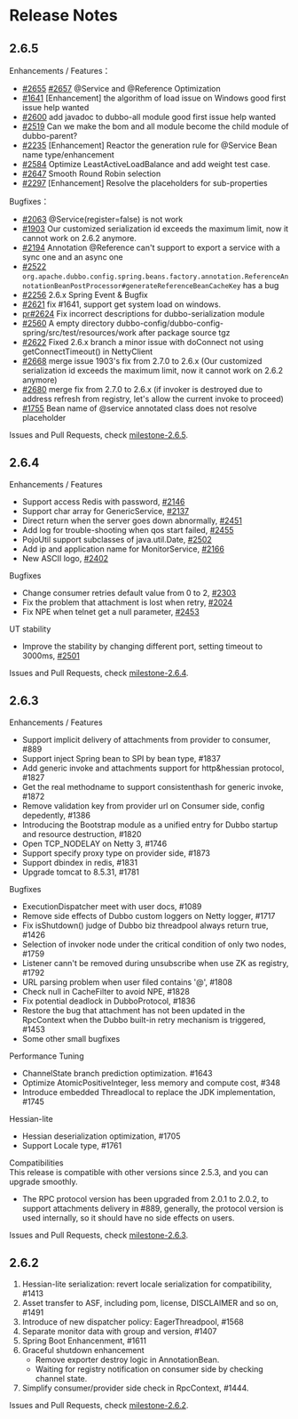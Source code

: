# Release Notes

## 2.6.5

Enhancements / Features：   

- [#2655](https://github.com/apache/incubator-dubbo/issues/2655) [#2657](https://github.com/apache/incubator-dubbo/issues/2657)  @Service and @Reference Optimization 
- [#1641](https://github.com/apache/incubator-dubbo/issues/1641) [Enhancement] the algorithm of load issue on Windows good first issue help wanted 
- [#2600](https://github.com/apache/incubator-dubbo/issues/2600) add javadoc to dubbo-all module good first issue help wanted
- [#2519](https://github.com/apache/incubator-dubbo/issues/2519) Can we make the bom and all module become the child module of dubbo-parent? 
- [#2235](https://github.com/apache/incubator-dubbo/issues/2235) [Enhancement] Reactor the generation rule for @Service Bean name type/enhancement 
- [#2584](https://github.com/apache/incubator-dubbo/issues/2584) Optimize LeastActiveLoadBalance and add weight test case.
- [#2647](https://github.com/apache/incubator-dubbo/pull/2647) Smooth Round Robin selection
- [#2297](https://github.com/apache/incubator-dubbo/pull/2297) [Enhancement] Resolve the placeholders for sub-properties

Bugfixes：    

- [#2063](https://github.com/apache/incubator-dubbo/issues/2063) @Service(register=false) is not work 
- [#1903](https://github.com/apache/incubator-dubbo/issues/1903) Our customized serialization id exceeds the maximum limit, now it cannot work on 2.6.2 anymore. 
- [#2194](https://github.com/apache/incubator-dubbo/issues/2194) Annotation @Reference can't support to export a service with a sync one and an async one 
- [#2522](https://github.com/apache/incubator-dubbo/issues/2522) `org.apache.dubbo.config.spring.beans.factory.annotation.ReferenceAnnotationBeanPostProcessor#generateReferenceBeanCacheKey` has a bug 
- [#2256](https://github.com/apache/incubator-dubbo/issues/2256) 2.6.x Spring Event & Bugfix
- [#2621](https://github.com/apache/incubator-dubbo/issues/2621) fix #1641, support get system load on windows.
- [pr#2624](https://github.com/apache/incubator-dubbo/pull/2624) Fix incorrect descriptions for dubbo-serialization module 
- [#2560](https://github.com/apache/incubator-dubbo/issues/2560) A empty directory dubbo-config/dubbo-config-spring/src/test/resources/work after package source tgz
- [#2622](https://github.com/apache/incubator-dubbo/issues/2622) Fixed 2.6.x branch a minor issue with doConnect not using getConnectTimeout() in NettyClient
- [#2668](https://github.com/apache/incubator-dubbo/pull/2668) merge issue 1903's fix from 2.7.0 to 2.6.x (Our customized serialization id exceeds the maximum limit, now it cannot work on 2.6.2 anymore)
- [#2680](https://github.com/apache/incubator-dubbo/pull/2680) merge fix from 2.7.0 to 2.6.x (if invoker is destroyed due to address refresh from registry, let's allow the current invoke to proceed)
- [#1755](https://github.com/apache/incubator-dubbo/issues/1755) Bean name of @service annotated class does not resolve placeholder


Issues and Pull Requests, check [milestone-2.6.5](https://github.com/apache/incubator-dubbo/milestone/21).

## 2.6.4

Enhancements / Features

- Support access Redis with password, [#2146](https://github.com/apache/incubator-dubbo/pull/2146)
- Support char array for GenericService, [#2137](https://github.com/apache/incubator-dubbo/pull/2137)
- Direct return when the server goes down abnormally, [#2451](https://github.com/apache/incubator-dubbo/pull/2451)
- Add log for trouble-shooting when qos start failed, [#2455](https://github.com/apache/incubator-dubbo/pull/2455)
- PojoUtil support subclasses of java.util.Date, [#2502](https://github.com/apache/incubator-dubbo/pull/2502)
- Add ip and application name for MonitorService, [#2166](https://github.com/apache/incubator-dubbo/pull/2166)
- New ASCII logo, [#2402](https://github.com/apache/incubator-dubbo/pull/2402)

Bugfixes

- Change consumer retries default value from 0 to 2, [#2303](https://github.com/apache/incubator-dubbo/pull/2303)
- Fix the problem that attachment is lost when retry, [#2024](https://github.com/apache/incubator-dubbo/pull/2024)
- Fix NPE when telnet get a null parameter, [#2453](https://github.com/apache/incubator-dubbo/pull/2453)

UT stability

- Improve the stability by changing different port, setting timeout to 3000ms, [#2501](https://github.com/apache/incubator-dubbo/pull/2501)

Issues and Pull Requests, check [milestone-2.6.4](https://github.com/apache/incubator-dubbo/milestone/19).

## 2.6.3

Enhancements / Features

- Support implicit delivery of attachments from provider to consumer, #889
- Support inject Spring bean to SPI by bean type, #1837
- Add generic invoke and attachments support for http&hessian protocol, #1827
- Get the real methodname to support consistenthash for generic invoke, #1872
- Remove validation key from provider url on Consumer side, config depedently, #1386
- Introducing the Bootstrap module as a unified entry for Dubbo startup and resource destruction, #1820
- Open TCP_NODELAY on Netty 3, #1746
- Support specify proxy type on provider side, #1873
- Support dbindex in redis, #1831
- Upgrade tomcat to 8.5.31, #1781

Bugfixes

- ExecutionDispatcher meet with user docs, #1089
- Remove side effects of Dubbo custom loggers on Netty logger, #1717
- Fix isShutdown() judge of Dubbo biz threadpool always return true, #1426
- Selection of invoker node under the critical condition of only two nodes, #1759
- Listener cann't be removed during unsubscribe when use ZK as registry, #1792
- URL parsing problem when user filed contains '@',  #1808
- Check null in CacheFilter to avoid NPE, #1828
- Fix potential deadlock in DubboProtocol, #1836
- Restore the bug that attachment has not been updated in the RpcContext when the Dubbo built-in retry mechanism is triggered, #1453
- Some other small bugfixes

Performance Tuning

- ChannelState branch prediction optimization. #1643
- Optimize AtomicPositiveInteger, less memory and compute cost, #348
- Introduce embedded Threadlocal to replace the JDK implementation, #1745

Hessian-lite

- Hessian deserialization optimization, #1705
- Support Locale type, #1761

Compatibilities  
This release is compatible with other versions since 2.5.3, and you can upgrade smoothly.
- The RPC protocol version has been upgraded from 2.0.1 to 2.0.2, to support attachments delivery in #889, 
generally, the protocol version is used internally, so it should have no side effects on users.

Issues and Pull Requests, check [milestone-2.6.3](https://github.com/apache/incubator-dubbo/milestone/17).


## 2.6.2

1. Hessian-lite serialization: revert locale serialization for compatibility, #1413
2. Asset transfer to ASF, including pom, license, DISCLAIMER and so on, #1491
3. Introduce of new dispatcher policy: EagerThreadpool, #1568
4. Separate monitor data with group and version, #1407
5. Spring Boot Enhancenment, #1611
6. Graceful shutdown enhancement
   - Remove exporter destroy logic in AnnotationBean.
   - Waiting for registry notification on consumer side by checking channel state.
7. Simplify consumer/provider side check in RpcContext, #1444.

Issues and Pull Requests, check [milestone-2.6.2](https://github.com/apache/incubator-dubbo/milestone/15).